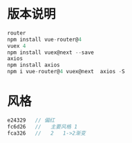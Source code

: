 # 版本说明

```js
router
npm install vue-router@4
vuex 4
npm install vuex@next --save
axios
npm install axios
npm i vue-router@4 vuex@next  axios -S
```

# 风格

```js
e24329   //	偏红
fc6d26   //   主要风格 1
fca326   //   2   1->2渐变
```

